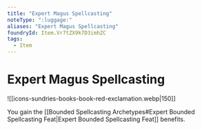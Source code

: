 ```yaml
---
title: "Expert Magus Spellcasting"
noteType: ":luggage:"
aliases: "Expert Magus Spellcasting"
foundryId: Item.Vr7tZX9k7D3imhZC
tags:
  - Item
---
```


# Expert Magus Spellcasting
![[icons-sundries-books-book-red-exclamation.webp|150]]

You gain the [[Bounded Spellcasting Archetypes#Expert Bounded Spellcasting Feat|Expert Bounded Spellcasting Feat]] benefits.
